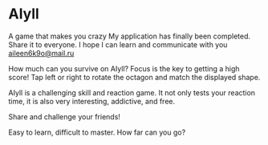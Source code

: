 # AIyll
A game that makes you crazy
My application has finally been completed. Share it to everyone. I hope I can learn and communicate with you aileen6k9o@mail.ru

How much can you survive on AIyll? Focus is the key to getting a high score!
Tap left or right to rotate the octagon and match the displayed shape.

AIyll is a challenging skill and reaction game. It not only tests your reaction time, it is also very interesting, addictive, and free.

Share and challenge your friends!

Easy to learn, difficult to master. How far can you go?





